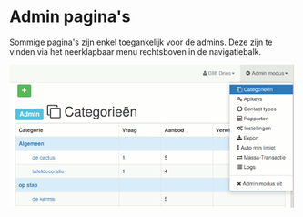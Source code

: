 # Admin pagina's

Sommige pagina's zijn enkel toegankelijk voor de admins. Deze zijn te vinden via het neerklapbaar menu rechtsboven in de navigatiebalk.

![Admin](img/categories.png)
